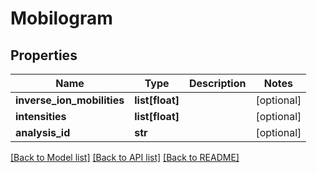 # Mobilogram

## Properties
Name | Type | Description | Notes
------------ | ------------- | ------------- | -------------
**inverse_ion_mobilities** | **list[float]** |  | [optional] 
**intensities** | **list[float]** |  | [optional] 
**analysis_id** | **str** |  | [optional] 

[[Back to Model list]](../README.md#documentation-for-models) [[Back to API list]](../README.md#documentation-for-api-endpoints) [[Back to README]](../README.md)

